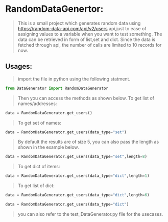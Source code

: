 # RandomDataGenertor:
> This is a small project which generates random data using https://random-data-api.com/api/v2/users api,just to ease of assigning values to a variable when you want to test something.
The data can be retrieved in form of list,set and dict.
Since the data is fetched through api, the number of calls are limited to 10 records for now.

## Usages:
> import the file in python using the following statment.<br/>
```python
from DataGenerator import RandomDataGenerator
```

> Then you can access the methods as shown below.
> To get list of names/addresses:

 ```python
 data = RandomDataGenerator.get_users()
 ```
  

> To get set of names: <br/>
  ```python
 data = RandomDataGenerator.get_users(data_type="set")
 ```


> By default the results are of size 5, you can also pass the length as shown in the example below. <br/>
  ```python
  data = RandomDataGenerator.get_users(data_type="set",length=8)
  ```

> To get dict of items: <br/>
  ```python
  data = RandomDataGenerator.get_users(data_type="dict",length=1)
  ```

> To get list of dict: <br/>
  ```python
  data = RandomDataGenerator.get_users(data_type="dict",length=6)
  ```
  ```python
  data = RandomDataGenerator.get_users(data_type="dict")
  ```
> you can also refer to the test_DataGenerator.py file for the usecases.
